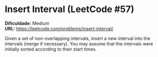 # Insert Interval (LeetCode #57)

**Dificuldade:** Medium  
**URL:** https://leetcode.com/problems/insert-interval/

Given a set of non-overlapping intervals, insert a new interval into the intervals (merge if necessary). You may assume that the intervals were initially sorted according to their start times.
